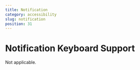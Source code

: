 ```yaml
---
title: Notification
category: accessibility
slug: notification
position: 31
---
```

# Notification Keyboard Support

Not applicable.
